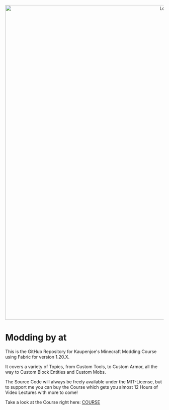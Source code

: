 <a href="https://courses.kaupenjoe.net/p/modding-by-kaupenjoe-fabric-modding-for-minecraft-1-20-x" target="_blank">
<p align="center">
<img src="https://kaupenjoe.net/files/General/Minecraft/Modding/Course/fabric-120x-course-image.jpg" alt="Logo" width="1000"/> 
</p></a>

# Modding by at
This is the GitHub Repository for Kaupenjoe's Minecraft Modding Course using Fabric for version 1.20.X. 

It covers a variety of Topics, from Custom Tools, to Custom Armor, all the way to Custom Block Entities and Custom Mobs. 

The Source Code will always be freely available under the MIT-License, but to support me you can buy the Course which gets you almost 12 Hours of Video Lectures with more to come!

Take a look at the Course right here: <a href="https://courses.kaupenjoe.net/p/modding-by-kaupenjoe-fabric-modding-for-minecraft-1-20-x" target="_blank">COURSE</a>
